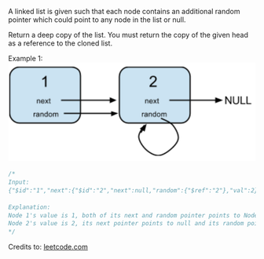 A linked list is given such that each node contains an additional random pointer which could point to any node in the list or null.

Return a deep copy of the list. You must return the copy of the given head as a reference to the cloned list.

Example 1:
![](copy-random-list.png)

```js
/*
Input:
{"$id":"1","next":{"$id":"2","next":null,"random":{"$ref":"2"},"val":2},"random":{"$ref":"2"},"val":1}

Explanation:
Node 1's value is 1, both of its next and random pointer points to Node 2.
Node 2's value is 2, its next pointer points to null and its random pointer points to itself.
*/
```

Credits to: [leetcode.com](https://leetcode.com/problems/copy-list-with-random-pointer/)
